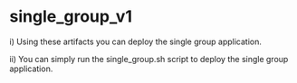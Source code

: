 single_group_v1
==============

i) Using these artifacts you can deploy the single group application.

ii) You can simply run the single_group.sh script to deploy the single group application.

